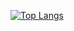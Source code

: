 [![Top Langs](https://github-readme-stats.vercel.app/api/top-langs/?username=NikitaMasych&layout=compact)](https://github.com/anuraghazra/github-readme-stats)